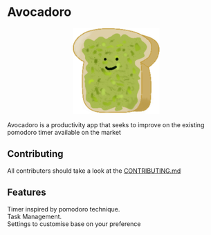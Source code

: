# Avocadoro

<p align="center">
  <img src="./src/images/Avocadoro-icon.svg" width="200" height="200"/>
</p>
Avocadoro is a productivity app that seeks to improve on the existing pomodoro timer available on the market

## Contributing
All contributers should take a look at the [CONTRIBUTING.md](CONTRIBUTING.md)

## Features
Timer inspired by pomodoro technique.<br/>
Task Management.<br/>
Settings to customise base on your preference<br/>
